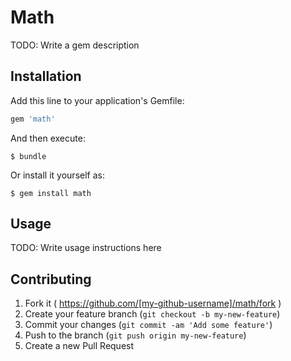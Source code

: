 # Math

TODO: Write a gem description

## Installation

Add this line to your application's Gemfile:

```ruby
gem 'math'
```

And then execute:

    $ bundle

Or install it yourself as:

    $ gem install math

## Usage

TODO: Write usage instructions here

## Contributing

1. Fork it ( https://github.com/[my-github-username]/math/fork )
2. Create your feature branch (`git checkout -b my-new-feature`)
3. Commit your changes (`git commit -am 'Add some feature'`)
4. Push to the branch (`git push origin my-new-feature`)
5. Create a new Pull Request
